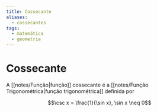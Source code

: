 ```yaml
---
title: Cossecante
aliases:
  - cossecantes
tags:
  - matemática
  - geometria
---
```

# Cossecante

A [[notes/Função|função]] cossecante é a [[notes/Função Trigonométrica|função trigonométrica]] definida por

$$\csc x = \frac{1}{\sin x}, \sin x \neq 0$$